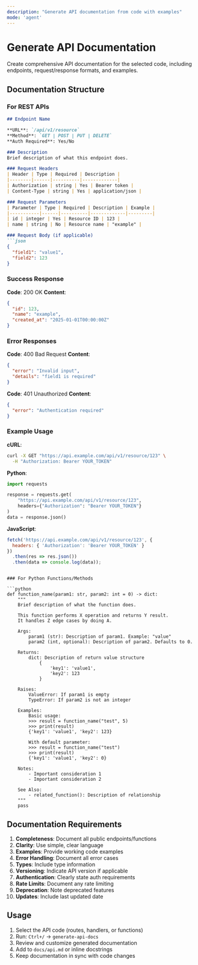 ```yaml
---
description: "Generate API documentation from code with examples"
mode: 'agent'
---
```


# Generate API Documentation

Create comprehensive API documentation for the selected code, including endpoints, request/response formats, and examples.

## Documentation Structure

### For REST APIs

```markdown
## Endpoint Name

**URL**: `/api/v1/resource`
**Method**: `GET | POST | PUT | DELETE`
**Auth Required**: Yes/No

### Description
Brief description of what this endpoint does.

### Request Headers
| Header | Type | Required | Description |
|--------|------|----------|-------------|
| Authorization | string | Yes | Bearer token |
| Content-Type | string | Yes | application/json |

### Request Parameters
| Parameter | Type | Required | Description | Example |
|-----------|------|----------|-------------|---------|
| id | integer | Yes | Resource ID | 123 |
| name | string | No | Resource name | "example" |

### Request Body (if applicable)
```json
{
  "field1": "value1",
  "field2": 123
}
```

### Success Response
**Code**: 200 OK
**Content**:
```json
{
  "id": 123,
  "name": "example",
  "created_at": "2025-01-01T00:00:00Z"
}
```

### Error Responses
**Code**: 400 Bad Request
**Content**:
```json
{
  "error": "Invalid input",
  "details": "field1 is required"
}
```

**Code**: 401 Unauthorized
**Content**:
```json
{
  "error": "Authentication required"
}
```

### Example Usage

**cURL**:
```bash
curl -X GET "https://api.example.com/api/v1/resource/123" \
  -H "Authorization: Bearer YOUR_TOKEN"
```

**Python**:
```python
import requests

response = requests.get(
    "https://api.example.com/api/v1/resource/123",
    headers={"Authorization": "Bearer YOUR_TOKEN"}
)
data = response.json()
```

**JavaScript**:
```javascript
fetch('https://api.example.com/api/v1/resource/123', {
  headers: { 'Authorization': 'Bearer YOUR_TOKEN' }
})
  .then(res => res.json())
  .then(data => console.log(data));
```
```

### For Python Functions/Methods

```python
def function_name(param1: str, param2: int = 0) -> dict:
    """
    Brief description of what the function does.
    
    This function performs X operation and returns Y result.
    It handles Z edge cases by doing A.
    
    Args:
        param1 (str): Description of param1. Example: "value"
        param2 (int, optional): Description of param2. Defaults to 0.
    
    Returns:
        dict: Description of return value structure
            {
                'key1': 'value1',
                'key2': 123
            }
    
    Raises:
        ValueError: If param1 is empty
        TypeError: If param2 is not an integer
    
    Examples:
        Basic usage:
        >>> result = function_name("test", 5)
        >>> print(result)
        {'key1': 'value1', 'key2': 123}
        
        With default parameter:
        >>> result = function_name("test")
        >>> print(result)
        {'key1': 'value1', 'key2': 0}
    
    Notes:
        - Important consideration 1
        - Important consideration 2
    
    See Also:
        - related_function(): Description of relationship
    """
    pass
```

## Documentation Requirements

1. **Completeness**: Document all public endpoints/functions
2. **Clarity**: Use simple, clear language
3. **Examples**: Provide working code examples
4. **Error Handling**: Document all error cases
5. **Types**: Include type information
6. **Versioning**: Indicate API version if applicable
7. **Authentication**: Clearly state auth requirements
8. **Rate Limits**: Document any rate limiting
9. **Deprecation**: Note deprecated features
10. **Updates**: Include last updated date

## Usage

1. Select the API code (routes, handlers, or functions)
2. Run: `Ctrl+/` → `generate-api-docs`
3. Review and customize generated documentation
4. Add to `docs/api.md` or inline docstrings
5. Keep documentation in sync with code changes

